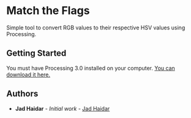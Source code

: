 # Match the Flags

Simple tool to convert RGB values to their respective HSV values using Processing.

## Getting Started

You must have Processing 3.0 installed on your computer. [You can download it here.](https://processing.org/)

## Authors

* **Jad Haidar** - *Initial work* - [Jad Haidar](https://github.com/jadhaidar)